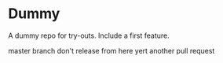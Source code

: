Dummy
=====

A dummy repo for try-outs.
Include a first feature.


master branch don't release from here 
yert another pull request
